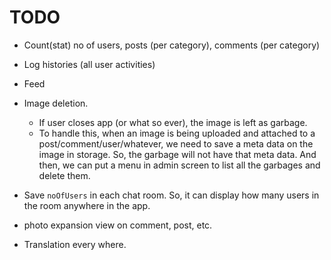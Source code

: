 # TODO

- Count(stat) no of users, posts (per category), comments (per category)
- Log histories (all user activities)
- Feed
- Image deletion.
  - If user closes app (or what so ever), the image is left as garbage.
  - To handle this, when an image is being uploaded and attached to a post/comment/user/whatever, we need to save a meta data on the image in storage. So, the garbage will not have that meta data. And then, we can put a menu in admin screen to list all the garbages and delete them.


- Save `noOfUsers` in each chat room. So, it can display how many users in the room anywhere in the app.


- photo expansion view on comment, post, etc.

- Translation every where.